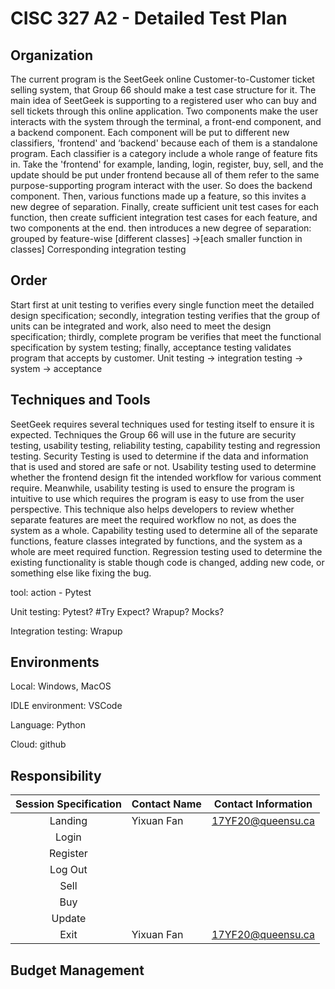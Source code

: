 # CISC 327 A2 - Detailed Test Plan

## Organization 

The current program is the SeetGeek online Customer-to-Customer ticket selling system, that Group 66 should make a test case structure for it. The main idea of SeetGeek is supporting to a registered user who can buy and sell tickets through this online application. Two components make the user interacts with the system through the terminal, a front-end component, and a backend component. Each component will be put to different new classifiers, 'frontend' and ‘backend' because each of them is a standalone program. Each classifier is a category include a whole range of feature fits in. Take the 'frontend' for example, landing, login, register, buy, sell, and the update should be put under frontend because all of them refer to the same purpose-supporting program interact with the user. So does the backend component. Then, various functions made up a feature, so this invites a new degree of separation. Finally, create sufficient unit test cases for each function, then create sufficient integration test cases for each feature, and two components at the end.
then introduces a new degree of separation: grouped by feature-wise [different classes] ->[each smaller function in classes]
Corresponding integration testing

## Order

Start first at unit testing to verifies every single function meet the detailed design specification; secondly, integration testing verifies that the group of units can be integrated and work, also need to meet the design specification; thirdly, complete program be verifies that meet the functional specification by system testing; finally, acceptance testing validates program that accepts by customer. 
Unit testing -> integration testing -> system -> acceptance

## Techniques and Tools

SeetGeek requires several techniques used for testing itself to ensure it is expected. Techniques the Group 66 will use in the future are security testing, usability testing, reliability testing, capability testing and regression testing. Security Testing is used to determine if the data and information that is used and stored are safe or not. Usability testing used to determine whether the frontend design fit the intended workflow for various comment require. Meanwhile, usability testing is used to ensure the program is intuitive to use which requires the program is easy to use from the user perspective. This technique also helps developers to review whether separate features are meet the required workflow no not, as does the system as a whole. Capability testing used to determine all of the separate functions, feature classes integrated by functions, and the system as a whole are meet required function. Regression testing used to determine the existing functionality is stable though code is changed, adding new code, or something else like fixing the bug.


tool: action - Pytest

Unit testing: Pytest? #Try Expect? Wrapup? Mocks?

Integration testing: Wrapup 


## Environments

Local: Windows, MacOS

IDLE environment: VSCode

Language: Python

Cloud: github



## Responsibility

   |                        Session Specification                         |  Contact Name                                               | Contact Information                                               |
 | :----------------------------------------------------------: | ------------------------------------------------------------ | ------------------------------------------------------------ |
 |  Landing   | Yixuan Fan  |     17YF20@queensu.ca           |
 |  Login   |   |                |
 |  Register   |   |                |
 |  Log Out   |   |                |
 |  Sell   |   |                |
 |  Buy   |   |                |
 |  Update   |   |                |
 |  Exit   | Yixuan Fan |        17YF20@queensu.ca       |



## Budget Management


